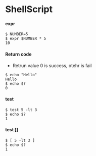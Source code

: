 # ShellScript


#### expr
```
$ NUMBER=5
$ expr $NUMBER * 5
10
```

#### Return code
- Retrun value 0 is success, otehr is fail
```
$ echo "Hello"
Hello
$ echo $?
0
```
#### test
```
$ test 5 -lt 3
$ echo $?
1
```

#### test []
```
$ [ 5 -lt 3 ]
$ echo $?
1
```
